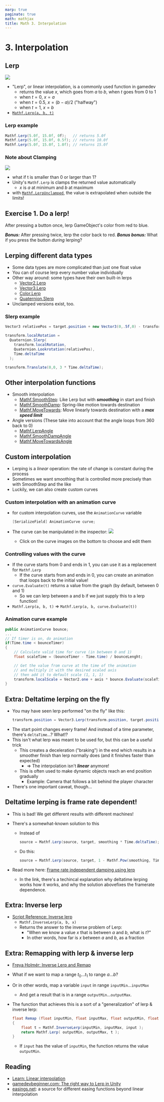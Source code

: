 ```yaml
---
marp: true
paginate: true
math: mathjax
title: Math 3. Interpolation
---
```

<!-- headingDivider: 3 -->
<!-- class: invert -->

# 3. Interpolation

## Lerp

  ![](imgs/lerp.png)
  * "Lerp", or  linear interpolation, is a commonly used function in gamedev
    * returns the value $x$, which goes from $a$ to $b$, when $t$ goes from $0$ to $1$
    * when $t = 0$, $x = a$
    * when $t = 0.5$, $x = (b - a) / 2$ ("halfway")
    * when $t = 1$, $x = b$
  * [`Mathf.Lerp(a, b, t)`](https://docs.unity3d.com/ScriptReference/Mathf.Lerp.html)

### Lerp example

```c#
Mathf.Lerp(5.0f, 15.0f, 0f);   // returns 5.0f
Mathf.Lerp(5.0f, 15.0f, 0.5f); // returns 10.0f
Mathf.Lerp(5.0f, 15.0f, 1.0f); // returns 15.0f
```

### Note about Clamping

![](imgs/lerp-unclamped.png)

* what if t is smaller than 0 or larger than 1?
* Unity's `Mathf.Lerp` is clamps the returned value automatically
  * $x$ is $a$ at minimum and $b$ at maximum
* with [`Mathf.LerpUnclamped`](https://docs.unity3d.com/ScriptReference/Mathf.LerpUnclamped.html), the value is extrapolated when outside the limits!

## Exercise 1. Do a lerp!
<!-- _backgroundColor: #29366f -->
After pressing a button once, lerp GameObject's color from red to blue.

***Bonus:*** After pressing twice, lerp the color back to red.
***Bonus bonus:*** What if you press the button _during_ lerping?

## Lerping different data types

* Some data types are more complicated than just one float value
* You can of course lerp every number value individually
* Other way around: some types have their own built-in lerps
  * [Vector2.Lerp](https://docs.unity3d.com/ScriptReference/Vector2.Lerp.html)
  * [Vector3.Lerp](https://docs.unity3d.com/ScriptReference/Vector3.Lerp.html)
  * [Color.Lerp](https://docs.unity3d.com/ScriptReference/Color.Lerp.html)
  * [Quaternion.Slerp](https://docs.unity3d.com/ScriptReference/Quaternion.Slerp.html)
* Unclamped versions exist, too.

### Slerp example

```c#
Vector3 relativePos = target.position + new Vector3(0,.5f,0) - transform.position;

transform.localRotation = 
  Quaternion.Slerp(
    transform.localRotation,
    Quaternion.Lookrotation(relativePos),
    Time.deltaTime
  );

transform.Translate(0,0, 3 * Time.deltaTime);
```


## Other interpolation functions

* Smooth interpolation
  * [Mathf.SmoothStep](https://docs.unity3d.com/ScriptReference/Mathf.SmoothStep.html): Like Lerp but with ***smoothing*** in start and finish 
  * [Mathf.SmoothDamp](https://docs.unity3d.com/ScriptReference/Mathf.SmoothDamp.html): Spring-like motion towards destination
  * [Mathf.MoveTowards](https://docs.unity3d.com/ScriptReference/Mathf.MoveTowards.html): Move linearly towards destination with a ***max speed limit***
* Angle versions (These take into account that the angle loops from 360 back to 0)
  * [Mathf.LerpAngle](https://docs.unity3d.com/ScriptReference/Mathf.LerpAngle.html)
  * [Mathf.SmoothDampAngle](https://docs.unity3d.com/ScriptReference/Mathf.SmoothDampAngle.html)
  * [Mathf.MoveTowardsAngle](https://docs.unity3d.com/ScriptReference/Mathf.MoveTowardsAngle.html)

## Custom interpolation

* Lerping is a *linear* operation: the rate of change is constant during the process
* Sometimes we want smoothing that is controlled more precisely than with SmoothStep and the like
* Luckily, we can also create custom curves

### Custom interpolation with an animation curve

* for custom interpolation curves, use the `AnimationCurve` variable
  
  ```c#
  [SerializeField] AnimationCurve curve;
  ```
* The curve can be manipulated in the inspector:
  ![](imgs/animation-curve.png)
  * Click on the curve images on the bottom to choose and edit them

### Controlling values with the curve

* If the curve starts from 0 and ends in 1, you can use it as a replacement for `Mathf.Lerp`
  * If the curve starts from and ends in 0, you can create an animation that loops back to the initial value!
* `curve.Evaluate(t)` returns a value from the graph (by default, between 0 and 1)
  * So we can lerp between a and b if we just supply this to a lerp function!
* `Mathf.Lerp(a, b, t)` $\Rightarrow$ `Mathf.Lerp(a, b, curve.Evaluate(t))`

### Animation curve example

```c#
public AnimationCurve bounce;
...
// If timer is on, do animation
if(Time.time < bounceTimer)
{
    // Calculate valid time for curve (in between 0 and 1)
    float scaleTime = (bounceTimer - Time.time) / bounceLenght;

    // Get the value from curve at the time of the animation
    // and multiply it with the desired scaled axis
    // then add it to default scale (1, 1, 1)
    transform.localScale = Vector2.one + axis * bounce.Evaluate(scaleTime);
}
```

## Extra: Deltatime lerping on the fly
<!-- _backgroundColor: #5d275d -->

* You may have seen lerp performed "on the fly" like this:
  ```c#
  transform.position = Vector3.Lerp(transform.position, target.position, Time.deltaTime);
  ```
* The start point changes every frame! And instead of a time parameter, there's `deltaTime`...? What!?
* This isn't what lerp was meant to be used for, but this can be a useful trick
  * This creates a deceleration ("braking") in the end which results in a smoother finish than lerp normally does (and it finishes faster than expected)
    * $\Rightarrow$ The interpolation isn't ***linear*** anymore!
  * This is often used to make dynamic objects reach an end position gradually
    * Example: Camera that follows a bit behind the player character
* There's one important caveat, though...

## Deltatime lerping is frame rate dependent!

* This is bad! We get different results with different machines!
* There's a somewhat-known solution to this
  * Instead of
    ```c#
    source = Mathf.Lerp(source, target, smoothing * Time.deltaTime);
    ```
  * Do this:
    ```c#
    source = Mathf.Lerp(source, target, 1 - Mathf.Pow(smoothing, Time.deltaTime))
    ```

* Read more here: [Frame rate independent damping using lerp](https://www.rorydriscoll.com/2016/03/07/frame-rate-independent-damping-using-lerp/)
  * In the link, there's a techincal explanation why deltatime lerping works how it works, and why the solution abovefixes the framerate dependence.

<!-- _backgroundColor: #5d275d -->

## Extra: Inverse lerp
<!-- _backgroundColor: #5d275d -->

* [Script Reference: Inverse lerp](https://docs.unity3d.com/ScriptReference/Mathf.InverseLerp.html)
  * `Mathf.InverseLerp(a, b, x)`
  * Returns the answer to the inverse problem of Lerp:
    * "When we know a value $x$ that is between $a$ and $b$, what is $t$?"
    * In other words, how far is $x$ between $a$ and $b$, as a fraction

## Extra: Remapping with lerp & inverse lerp
<!-- _backgroundColor: #5d275d -->

* [Freya Holmér: Inverse Lerp and Remap](https://www.gamedev.net/articles/programming/general-and-gameplay-programming/inverse-lerp-a-super-useful-yet-often-overlooked-function-r5230/)

* What if we want to map a range $t_0 \dots t_1$ to range $a \dots b$?
* Or in other words, map a variable `input` in range `inputMin`$\dots$`inputMax` 
  * And get a result that is in a range `outputMin`$\dots$`outputMax`.
* The function that achieves this is a sort of a "generalization" of lerp & inverse lerp:
    ```c#
    float Remap (float inputMin, float inputMax, float outputMin, float outputMax, float input)
    {
        float t = Mathf.InverseLerp(inputMin, inputMax, input );
        return Mathf.Lerp( outputMin, outputMax, t );
    }
    ```
  * If `input` has the value of `inputMin`, the function returns the value `outputMin`.

## Reading

* [Learn: Linear interpolation](https://learn.unity.com/tutorial/linear-interpolation?uv=2019.3&courseId=5c61706dedbc2a324a9b022d&projectId=5c8920b4edbc2a113b6bc26a#5c8a48bdedbc2a001f47cef6)
* [gamedevbeginner.com: The right way to Lerp in Unity](https://gamedevbeginner.com/the-right-way-to-lerp-in-unity-with-examples/#lerp_vector3)
* [easings.net](https://easings.net/): a source for different easing functions beyond linear interpolation